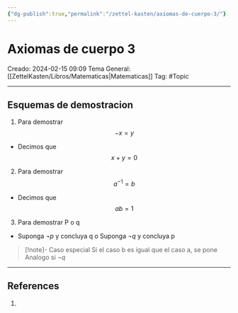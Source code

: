 ```yaml
---
{"dg-publish":true,"permalink":"/zettel-kasten/axiomas-de-cuerpo-3/"}
---
```



# Axiomas de cuerpo 3
Creado: 2024-02-15 09:09
Tema General: [[ZettelKasten/Libros/Matematicas\|Matematicas]]
Tag: #Topic 


___
## Esquemas de demostracion

1. Para demostrar $$
 -x =y
$$
- Decimos que $$
x + y = 0
$$
 2. Para demostrar $$
 a^{-1} = b
$$
 - Decimos que $$
ab = 1 
$$
3. Para demostrar P o q
 - Suponga $\neg p$ y concluya q o Suponga $\neg q$ y concluya p
>[!note]- Caso especial
>Si el caso b es igual que el caso a, se pone Analogo si $\neg q$

 ___
## References
1.